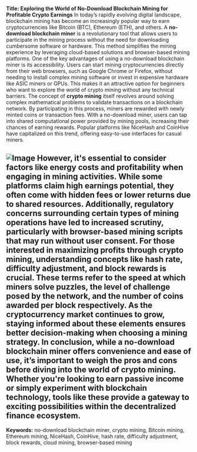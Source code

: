 **Title: Exploring the World of No-Download Blockchain Mining for Profitable Crypto Earnings**
In today’s rapidly evolving digital landscape, blockchain mining has become an increasingly popular way to earn cryptocurrencies like Bitcoin (BTC), Ethereum (ETH), and others. A **no-download blockchain miner** is a revolutionary tool that allows users to participate in the mining process without the need for downloading cumbersome software or hardware. This method simplifies the mining experience by leveraging cloud-based solutions and browser-based mining platforms.
One of the key advantages of using a no-download blockchain miner is its accessibility. Users can start mining cryptocurrencies directly from their web browsers, such as Google Chrome or Firefox, without needing to install complex mining software or invest in expensive hardware like ASIC miners or GPUs. This makes it an attractive option for beginners who want to explore the world of crypto mining without any technical barriers.
The concept of **crypto mining** itself revolves around solving complex mathematical problems to validate transactions on a blockchain network. By participating in this process, miners are rewarded with newly minted coins or transaction fees. With a no-download miner, users can tap into shared computational power provided by mining pools, increasing their chances of earning rewards. Popular platforms like NiceHash and CoinHive have capitalized on this trend, offering easy-to-use interfaces for casual miners.

![Image](https://github.com/user-attachments/assets/d7419ec9-dc67-403f-bf28-8faea5f1f74f)
However, it's essential to consider factors like energy costs and profitability when engaging in mining activities. While some platforms claim high earnings potential, they often come with hidden fees or lower returns due to shared resources. Additionally, regulatory concerns surrounding certain types of mining operations have led to increased scrutiny, particularly with browser-based mining scripts that may run without user consent.
For those interested in maximizing profits through crypto mining, understanding concepts like **hash rate**, **difficulty adjustment**, and **block rewards** is crucial. These terms refer to the speed at which miners solve puzzles, the level of challenge posed by the network, and the number of coins awarded per block respectively. As the cryptocurrency market continues to grow, staying informed about these elements ensures better decision-making when choosing a mining strategy.
In conclusion, while a no-download blockchain miner offers convenience and ease of use, it’s important to weigh the pros and cons before diving into the world of crypto mining. Whether you're looking to earn passive income or simply experiment with blockchain technology, tools like these provide a gateway to exciting possibilities within the decentralized finance ecosystem.
---
**Keywords:** no-download blockchain miner, crypto mining, Bitcoin mining, Ethereum mining, NiceHash, CoinHive, hash rate, difficulty adjustment, block rewards, cloud mining, browser-based mining
